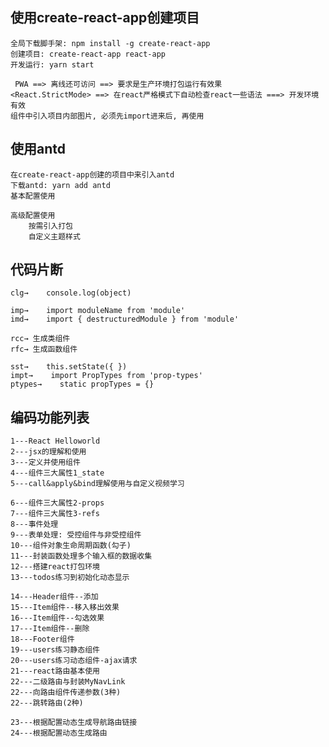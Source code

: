 ## 使用create-react-app创建项目
	全局下载脚手架: npm install -g create-react-app
	创建项目: create-react-app react-app
	开发运行: yarn start

	 PWA ==> 离线还可访问 ==> 要求是生产环境打包运行有效果
	<React.StrictMode> ==> 在react严格模式下自动检查react一些语法 ===> 开发环境有效
	组件中引入项目内部图片, 必须先import进来后, 再使用

## 使用antd
	在create-react-app创建的项目中来引入antd
	下载antd: yarn add antd
	基本配置使用

	高级配置使用
		按需引入打包
		自定义主题样式



## 代码片断
	clg→    console.log(object)

	imp→    import moduleName from 'module'
	imd→    import { destructuredModule } from 'module'
	
	rcc→ 生成类组件
	rfc→ 生成函数组件
	
	sst→    this.setState({ })
	impt→    import PropTypes from 'prop-types'
	ptypes→    static propTypes = {}

## 编码功能列表
    1---React Helloworld
    2---jsx的理解和使用
    3---定义并使用组件
    4---组件三大属性1_state
    5---call&apply&bind理解使用与自定义视频学习
  
	6---组件三大属性2-props
    7---组件三大属性3-refs
    8---事件处理
    9---表单处理: 受控组件与非受控组件
    10---组件对象生命周期函数(勾子)
    11---封装函数处理多个输入框的数据收集
    12---搭建react打包环境
    13---todos练习到初始化动态显示
    
	14---Header组件--添加
    15---Item组件--移入移出效果
    16---Item组件--勾选效果
    17---Item组件--删除
    18---Footer组件
    19---users练习静态组件
    20---users练习动态组件-ajax请求
    21---react路由基本使用
    22---二级路由与封装MyNavLink
    22---向路由组件传递参数(3种)
    22---跳转路由(2种)

    23---根据配置动态生成导航路由链接
    24---根据配置动态生成路由
		